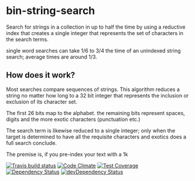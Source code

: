 # bin-string-search

Search for strings in a collection in up to half the time by using a reductive index that creates a single integer that
represents the set of characters in the search terms. 

single word searches can take 1/6 to 3/4 the time of an unindexed string search; average times are around 1/3.

## How does it work?

Most searches compare sequences of strings. This algorithm reduces a string no matter how long to a 32 bit integer that
represents the inclusion or exclusion of its character set.

The first 26 bits map to the alphabet. the remaining bits represent spaces, digits and the more exotic characters (punctuation etc.)

The search term is likewise reduced to a single integer; only when the target is determined to have all the requisite characters and exotics
does a full search conclude. 

The premise is, if you pre-index your text with a 1k 

[![Travis build status](http://img.shields.io/travis/bingomanatee/bin-string-search.svg?style=flat)](https://travis-ci.org/bingomanatee/bin-string-search)
[![Code Climate](https://codeclimate.com/github/bingomanatee/bin-string-search/badges/gpa.svg)](https://codeclimate.com/github/bingomanatee/bin-string-search)
[![Test Coverage](https://codeclimate.com/github/bingomanatee/bin-string-search/badges/coverage.svg)](https://codeclimate.com/github/bingomanatee/bin-string-search)
[![Dependency Status](https://david-dm.org/bingomanatee/bin-string-search.svg)](https://david-dm.org/bingomanatee/bin-string-search)
[![devDependency Status](https://david-dm.org/bingomanatee/bin-string-search/dev-status.svg)](https://david-dm.org/bingomanatee/bin-string-search#info=devDependencies)
